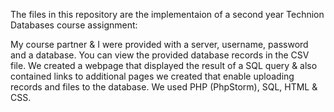 The files in this repository are the implementaion of a second year Technion Databases course assignment:

My course partner & I were provided with a server, username, password and a database.
You can view the provided database records in the CSV file.
We created a webpage that displayed the result of a SQL query & also contained links to additional pages we created that enable uploading records and files to the database.
We used PHP (PhpStorm), SQL, HTML & CSS.
